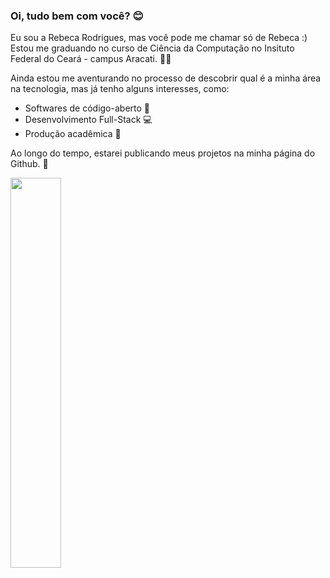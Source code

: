 ### Oi, tudo bem com você? 😊

Eu sou a Rebeca Rodrigues, mas você pode me chamar só de Rebeca :)
Estou me graduando no curso de Ciência da Computação no Insituto Federal do Ceará - campus Aracati. 👩‍💻

Ainda estou me aventurando no processo de descobrir qual é a minha área na tecnologia, mas já tenho alguns interesses, como:

  - Softwares de código-aberto 🐧
  - Desenvolvimento Full-Stack 💻
  - Produção acadêmica 📝

Ao longo do tempo, estarei publicando meus projetos na minha página do Github. 🌱

<div align="left">
  <img src="https://github-readme-stats.vercel.app/api/top-langs/?username=rrodriguess20&layout=compact&theme=panda&hide_border=true&bg_color=000000&title_color=ff96bd&text_color=ffffff&langs_count=6"width="40%"/>
</div>
